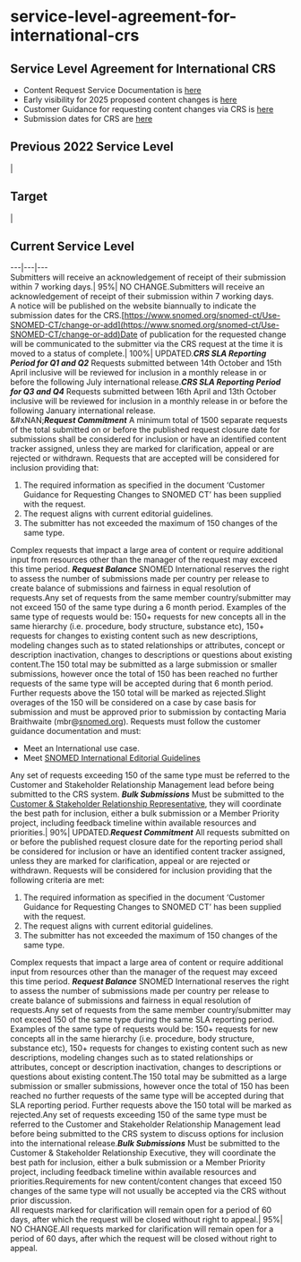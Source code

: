 # service-level-agreement-for-international-crs

## Service Level Agreement for International CRS

* Content Request Service Documentation is [here](https://confluence.ihtsdotools.org/display/SCTCR/SNOMED+CT+Content+Request+Service)
* Early visibility for 2025 proposed content changes is [here](https://confluence.ihtsdotools.org/display/RMT/2025+Early+Visibility+Release+Notifications)
* Customer Guidance for requesting content changes via CRS is [here](https://www.snomed.org/snomed-ct/Use-SNOMED-CT/change-or-add)
* Submission dates for CRS are [here](https://www.snomed.org/snomed-ct/Use-SNOMED-CT/change-or-add)

## **Previous 2022 Service Level**

|

## **Target**

|

## **Current Service Level**

\---|---|---\
Submitters will receive an acknowledgement of receipt of their submission within 7 working days.| 95%| NO CHANGE.Submitters will receive an acknowledgement of receipt of their submission within 7 working days.\
A notice will be published on the website biannually to indicate the submission dates for the CRS.[https://www.snomed.org/snomed-ct/Use-SNOMED-CT/change-or-add](https://www.snomed.org/snomed-ct/Use-SNOMED-CT/change-or-add)Date of publication for the requested change will be communicated to the submitter via the CRS request at the time it is moved to a status of complete.| 100%| UPDATED._**CRS SLA Reporting Period for Q1 and Q2**_ Requests submitted between 14th October and 15th April inclusive will be reviewed for inclusion in a monthly release in or before the following July international release._**CRS SLA Reporting Period for Q3 and Q4**_ Requests submitted between 16th April and 13th October inclusive will be reviewed for inclusion in a monthly release in or before the following January international release.\
&#xNAN;_**Request Commitment**_ A minimum total of 1500 separate requests of the total submitted on or before the published request closure date for submissions shall be considered for inclusion or have an identified content tracker assigned, unless they are marked for clarification, appeal or are rejected or withdrawn. Requests that are accepted will be considered for inclusion providing that:

1. The required information as specified in the document ‘Customer Guidance for Requesting Changes to SNOMED CT’ has been supplied with the request.
2. The request aligns with current editorial guidelines.
3. The submitter has not exceeded the maximum of 150 changes of the same type.

Complex requests that impact a large area of content or require additional input from resources other than the manager of the request may exceed this time period. _**Request Balance**_ SNOMED International reserves the right to assess the number of submissions made per country per release to create balance of submissions and fairness in equal resolution of requests.Any set of requests from the same member country/submitter may not exceed 150 of the same type during a 6 month period. Examples of the same type of requests would be: 150+ requests for new concepts all in the same hierarchy (i.e. procedure, body structure, substance etc), 150+ requests for changes to existing content such as new descriptions, modeling changes such as to stated relationships or attributes, concept or description inactivation, changes to descriptions or questions about existing content.The 150 total may be submitted as a large submission or smaller submissions, however once the total of 150 has been reached no further requests of the same type will be accepted during that 6 month period. Further requests above the 150 total will be marked as rejected.Slight overages of the 150 will be considered on a case by case basis for submission and must be approved prior to submission by contacting Maria Braithwaite (mbr@[snomed.org](http://snomed.org/)). Requests must follow the customer guidance documentation and must:

* Meet an International use case.
* Meet [SNOMED International Editorial Guidelines](https://confluence.ihtsdotools.org/display/DOCEG)

Any set of requests exceeding 150 of the same type must be referred to the Customer and Stakeholder Relationship Management lead before being submitted to the CRS system. _**Bulk Submissions**_ Must be submitted to the [Customer & Stakeholder Relationship Representative](https://www.snomed.org/help-center/help-center), they will coordinate the best path for inclusion, either a bulk submission or a Member Priority project, including feedback timeline within available resources and priorities.| 90%| UPDATED._**Request Commitment**_ All requests submitted on or before the published request closure date for the reporting period shall be considered for inclusion or have an identified content tracker assigned, unless they are marked for clarification, appeal or are rejected or withdrawn. Requests will be considered for inclusion providing that the following criteria are met:

1. The required information as specified in the document ‘Customer Guidance for Requesting Changes to SNOMED CT’ has been supplied with the request.
2. The request aligns with current editorial guidelines.
3. The submitter has not exceeded the maximum of 150 changes of the same type.

Complex requests that impact a large area of content or require additional input from resources other than the manager of the request may exceed this time period. _**Request Balance**_ SNOMED International reserves the right to assess the number of submissions made per country per release to create balance of submissions and fairness in equal resolution of requests.Any set of requests from the same member country/submitter may not exceed 150 of the same type during the same SLA reporting period. Examples of the same type of requests would be: 150+ requests for new concepts all in the same hierarchy (i.e. procedure, body structure, substance etc), 150+ requests for changes to existing content such as new descriptions, modeling changes such as to stated relationships or attributes, concept or description inactivation, changes to descriptions or questions about existing content.The 150 total may be submitted as a large submission or smaller submissions, however once the total of 150 has been reached no further requests of the same type will be accepted during that SLA reporting period. Further requests above the 150 total will be marked as rejected.Any set of requests exceeding 150 of the same type must be referred to the Customer and Stakeholder Relationship Management lead before being submitted to the CRS system to discuss options for inclusion into the international release._**Bulk Submissions**_ Must be submitted to the Customer & Stakeholder Relationship Executive, they will coordinate the best path for inclusion, either a bulk submission or a Member Priority project, including feedback timeline within available resources and priorities.Requirements for new content/content changes that exceed 150 changes of the same type will not usually be accepted via the CRS without prior discussion.\
All requests marked for clarification will remain open for a period of 60 days, after which the request will be closed without right to appeal.| 95%| NO CHANGE.All requests marked for clarification will remain open for a period of 60 days, after which the request will be closed without right to appeal.
